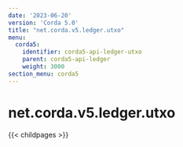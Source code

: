 ```yaml
---
date: '2023-06-20'
version: 'Corda 5.0'
title: "net.corda.v5.ledger.utxo"
menu:
  corda5:
    identifier: corda5-api-ledger-utxo
    parent: corda5-api-ledger
    weight: 3000
section_menu: corda5
---
```


# net.corda.v5.ledger.utxo

{{< childpages >}}
